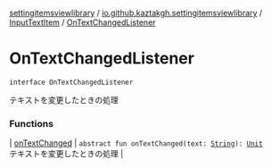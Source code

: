 [settingitemsviewlibrary](../../../index.md) / [io.github.kaztakgh.settingitemsviewlibrary](../../index.md) / [InputTextItem](../index.md) / [OnTextChangedListener](./index.md)

# OnTextChangedListener

`interface OnTextChangedListener`

テキストを変更したときの処理

### Functions

| [onTextChanged](on-text-changed.md) | `abstract fun onTextChanged(text: `[`String`](https://kotlinlang.org/api/latest/jvm/stdlib/kotlin/-string/index.html)`): `[`Unit`](https://kotlinlang.org/api/latest/jvm/stdlib/kotlin/-unit/index.html)<br>テキストを変更したときの処理 |

